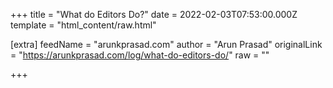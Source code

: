 
+++
title = "What do Editors Do?"
date = 2022-02-03T07:53:00.000Z
template = "html_content/raw.html"

[extra]
feedName = "arunkprasad.com"
author = "Arun Prasad"
originalLink = "https://arunkprasad.com/log/what-do-editors-do/"
raw = ""

+++

